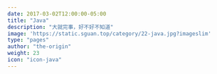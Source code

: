 ```yaml
---
date: 2017-03-02T12:00:00-05:00
title: "Java"
description: "大就完事，好不好不知道"
image: 'https://static.sguan.top/category/22-java.jpg?imageslim'
type: "pages"
author: "the-origin"
weight: 23
icon: "icon-java"
---
```

